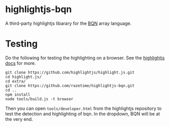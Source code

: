 # highlightjs-bqn

A third-party highlightjs libarary for the [BQN](https://mlochbaum.github.io/BQN) array language.

# Testing
Do the following for testing the highlighting on a browser. See the
[highlightjs docs](https://highlightjs.readthedocs.io/en/latest/building-testing.html) for more.

```
git clone https://github.com/highlightjs/highlight.js.git
cd highlight.js/
cd extra/
git clone https://github.com/razetime/highlightjs-bqn.git
cd ..
npm install
node tools/build.js -t browser
```

Then you can open `tools/developer.html` from the highlightjs repository to test the detection and highlighting of bqn.
In the dropdown, BQN will be at the very end.
